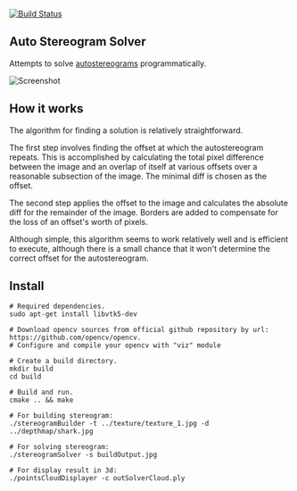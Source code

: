 [![Build Status](https://travis-ci.org/MikhailPedus/AutostereogramSolver.svg?branch=master)](https://travis-ci.org/MikhailPedus/AutostereogramSolver)

## Auto Stereogram Solver

Attempts to solve [autostereograms](http://en.wikipedia.org/wiki/Autostereogram) programmatically.

![Screenshot](https://raw.githubusercontent.com/MikhailPedus/AutostereogramSolver/master/MainPicture.jpg)

## How it works

The algorithm for finding a solution is relatively straightforward.

The first step involves finding the offset at which the autostereogram repeats. This is accomplished by calculating the total pixel difference between the image and an overlap of itself at various offsets over a reasonable subsection of the image. The minimal diff is chosen as the offset.

The second step applies the offset to the image and calculates the absolute diff for the remainder of the image. Borders are added to compensate for the loss of an offset's worth of pixels.

Although simple, this algorithm seems to work relatively well and is efficient to execute, although there is a small chance that it won't determine the correct offset for the autostereogram.

## Install

```
# Required dependencies.
sudo apt-get install libvtk5-dev

# Download opencv sources from official github repository by url: https://github.com/opencv/opencv. 
# Configure and compile your opencv with "viz" module

# Create a build directory.
mkdir build
cd build

# Build and run.
cmake .. && make

# For building stereogram:
./stereogramBuilder -t ../texture/texture_1.jpg -d ../depthmap/shark.jpg

# For solving stereogram:
./stereogramSolver -s buildOutput.jpg

# For display result in 3d:
./pointsCloudDisplayer -c outSolverCloud.ply
```

